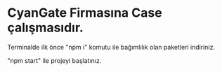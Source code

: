 # CyanGate  Firmasına Case çalışmasıdır.

Terminalde ilk önce "npm i" komutu ile bağımlılık olan paketleri indiriniz.

"npm start" ile projeyi başlatınız. 
